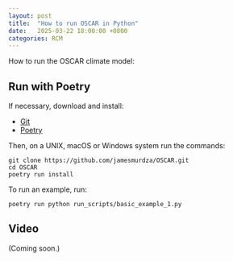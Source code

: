 ```yaml
---
layout: post
title:  "How to run OSCAR in Python"
date:   2025-03-22 18:00:00 +0800
categories: RCM
---
```

How to run the OSCAR climate model:

## Run with Poetry

If necessary, download and install:
- [Git](https://git-scm.com/downloads)
- [Poetry](https://python-poetry.org/docs/)

Then, on a UNIX, macOS or Windows system run the commands:

```
git clone https://github.com/jamesmurdza/OSCAR.git
cd OSCAR
poetry run install
```

To run an example, run:
```
poetry run python run_scripts/basic_example_1.py
```

## Video

(Coming soon.)
